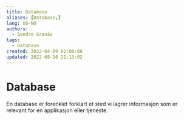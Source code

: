 ```yaml
---
title: Database
aliases: [Database,]
lang: nb-NO
authors:
  - Sondre Grønås
tags:
  - Database
created: 2022-04-09 02:00:00
updated: 2022-08-16 21:13:02
---
```

# Database
En database er forenklet forklart et sted vi lagrer informasjon som er relevant for en applikasjon eller tjeneste.